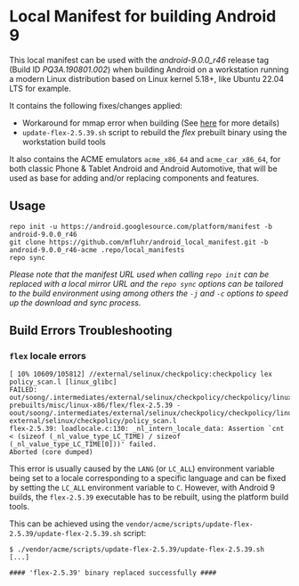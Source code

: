 # Local Manifest for building Android 9

This local manifest can be used with the _android-9.0.0_r46_ release tag (Build ID _PQ3A.190801.002_) when building Android on a workstation running a modern Linux distribution based on Linux kernel 5.18+, like Ubuntu 22.04 LTS for example.

It contains the following fixes/changes applied:

- Workaround for mmap error when building (See [here](https://android-review.googlesource.com/c/platform/art/+/2226578) for more details)
- `update-flex-2.5.39.sh` script to rebuild the _flex_ prebuilt binary using the workstation build tools

It also contains the ACME emulators `acme_x86_64` and `acme_car_x86_64`, for both classic Phone & Tablet Android and Android Automotive, that will be used as base for adding and/or replacing components and features.

## Usage

```text
repo init -u https://android.googlesource.com/platform/manifest -b android-9.0.0_r46
git clone https://github.com/mfluhr/android_local_manifest.git -b android-9.0.0_r46-acme .repo/local_manifests
repo sync
```

_Please note that the manifest URL used when calling `repo init` can be replaced with a local mirror URL and the `repo sync` options can be tailored to the build environment using among others the `-j` and `-c` options to speed up the download and sync process._

## Build Errors Troubleshooting

### `flex` locale errors

```text
[ 10% 10609/105812] //external/selinux/checkpolicy:checkpolicy lex policy_scan.l [linux_glibc]
FAILED: out/soong/.intermediates/external/selinux/checkpolicy/checkpolicy/linux_glibc_x86_64/gen/lex/external/selinux/checkpolicy/policy_scan.c
prebuilts/misc/linux-x86/flex/flex-2.5.39 -oout/soong/.intermediates/external/selinux/checkpolicy/checkpolicy/linux_glibc_x86_64/gen/lex/external/selinux/checkpolicy/policy_scan.c external/selinux/checkpolicy/policy_scan.l
flex-2.5.39: loadlocale.c:130: _nl_intern_locale_data: Assertion `cnt < (sizeof (_nl_value_type_LC_TIME) / sizeof (_nl_value_type_LC_TIME[0]))' failed.
Aborted (core dumped)
```

This error is usually caused by the `LANG` (or `LC_ALL`) environment variable being set to a locale corresponding to a specific language and can be fixed by setting the `LC_ALL` environment variable to `C`. However, with Android 9 builds, the `flex-2.5.39` executable has to be rebuilt, using the platform build tools.

This can be achieved using the `vendor/acme/scripts/update-flex-2.5.39/update-flex-2.5.39.sh` script:

```text
$ ./vendor/acme/scripts/update-flex-2.5.39/update-flex-2.5.39.sh
[...]

#### 'flex-2.5.39' binary replaced successfully ####

```
